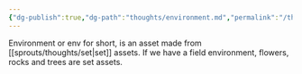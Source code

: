 ```yaml
---
{"dg-publish":true,"dg-path":"thoughts/environment.md","permalink":"/thoughts/environment/","hide":true}
---
```


Environment or env for short, is an asset made from [[sprouts/thoughts/set\|set]] assets. If we have a field environment, flowers, rocks and trees are set assets.